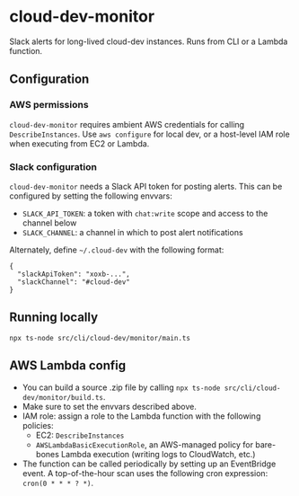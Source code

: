 # cloud-dev-monitor

Slack alerts for long-lived cloud-dev instances. Runs from CLI or a Lambda function.

## Configuration

### AWS permissions

`cloud-dev-monitor` requires ambient AWS credentials for calling `DescribeInstances`. Use `aws configure` for local dev, or a host-level IAM role when executing from EC2 or Lambda.

### Slack configuration

`cloud-dev-monitor` needs a Slack API token for posting alerts. This can be configured by setting the following envvars:

- `SLACK_API_TOKEN`: a token with `chat:write` scope and access to the channel below
- `SLACK_CHANNEL`: a channel in which to post alert notifications

Alternately, define `~/.cloud-dev` with the following format:

```
{
  "slackApiToken": "xoxb-...",
  "slackChannel": "#cloud-dev"
}
```

## Running locally

```
npx ts-node src/cli/cloud-dev/monitor/main.ts
```

## AWS Lambda config

- You can build a source .zip file by calling `npx ts-node src/cli/cloud-dev/monitor/build.ts`.
- Make sure to set the envvars described above.
- IAM role: assign a role to the Lambda function with the following policies:
    - EC2: `DescribeInstances`
    - `AWSLambdaBasicExecutionRole`, an AWS-managed policy for bare-bones Lambda execution (writing logs to CloudWatch, etc.)
- The function can be called periodically by setting up an EventBridge event. A top-of-the-hour scan uses the following cron expression: `cron(0 * * * ? *)`.
